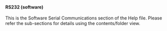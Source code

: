 <div class="section">

<div class="titlepage">

<div>

<div>

#### <span id="rs232_software"></span>RS232 (software)

</div>

</div>

</div>

This is the Software Serial Communications section of the Help file.
Please refer the sub-sections for details using the contents/folder
view.

</div>
